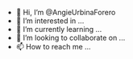 - 👋 Hi, I’m @AngieUrbinaForero
- 👀 I’m interested in ...
- 🌱 I’m currently learning ...
- 💞️ I’m looking to collaborate on ...
- 📫 How to reach me ...

<!---
AngieUrbinaForero/AngieUrbinaForero is a ✨ special ✨ repository because its `README.md` (this file) appears on your GitHub profile.
You can click the Preview link to take a look at your changes.
--->
